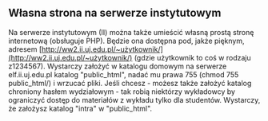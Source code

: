 ## Własna strona na serwerze instytutowym

Na serwerze instytutowym (II) można także umieścić własną prostą stronę internetową (obsługuje PHP). Będzie ona dostępna pod, jakże pięknym, adresem [http://ww2.ii.uj.edu.pl/~użytkownik/](http://ww2.ii.uj.edu.pl/~użytkownik/) (gdzie użytkownik to coś w rodzaju z1234567). Wystarczy założyć w katalogu domowym na serwerze elf.ii.uj.edu.pl katalog "public_html", nadać mu prawa 755 (chmod 755 public_html/) i wrzucać pliki. Jeśli chcesz - możesz także założyć katalog chroniony hasłem wydziałowym - tak robią niektórzy wykładowcy by ograniczyć dostęp do materiałów z wykładu tylko dla studentów. Wystarczy, że założysz katalog "intra" w "public_html".
